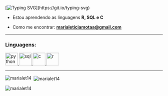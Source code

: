 
  
[![Typing SVG](https://readme-typing-svg.herokuapp.com/?color=FFA500&size=35&center=true&vCenter=true&width=1000&lines=Olá,+eu+sou+Maria+Letícia;Estudo+Sistemas+de+Informação+na+UPE;)](https://git.io/typing-svg) 

- Estou aprendendo as linguagens **R, SQL e C**

- Como me encontrar: **marialeticiamotaa@gmail.com**

---

<h3 align="left">Linguagens:</h3>
<p align="left">
<a href="https://www.python.org" target="_blank"> <img src="https://img.icons8.com/color/48/000000/python--v2.png" alt="python" width="40" height="40"/> </a>
<a href="https://www.microsoft.com/sql-server" target="_blank"> <img src="https://img.icons8.com/color/48/000000/sql.png" alt="sql" width="40" height="40"/> </a>
<a href="https://devdocs.io/c/" target="_blank"> <img src="https://img.icons8.com/color/48/000000/c-programming.png" alt="c" width="40" height="40"/> </a>
<a href="https://www.r-project.org/" target="_blank"> <img src="https://img.icons8.com/fluency/48/000000/r-project.png" alt="r" width="40" height="40"/> </a>
</p>

---

<p><img align="left" src="https://github-readme-stats.vercel.app/api/top-langs?username=marialet14&show_icons=true&locale=en&layout=compact" alt="marialet14" /></p>

<p>&nbsp;<img align="center" src="https://github-readme-stats.vercel.app/api?username=marialet14&show_icons=true&locale=en" alt="marialet14" /></p>

<p><img align="center" src="https://github-readme-streak-stats.herokuapp.com/?user=marialet14&" alt="marialet14" /></p>
